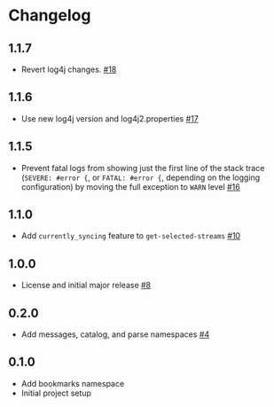 # Changelog

## 1.1.7
  * Revert log4j changes. [#18](https://github.com/singer-io/singer-clojure/pull/18)

## 1.1.6
  * Use new log4j version and log4j2.properties [#17](https://github.com/singer-io/singer-clojure/pull/17)

## 1.1.5
  * Prevent fatal logs from showing just the first line of the stack trace (`SEVERE: #error {`, or `FATAL: #error {`, depending on the logging configuration) by moving the full exception to `WARN` level [#16](https://github.com/singer-io/singer-clojure/pull/16)

## 1.1.0
  * Add `currently_syncing` feature to `get-selected-streams` [#10](https://github.com/singer-io/singer-clojure/pull/10)

## 1.0.0
  * License and initial major release [#8](https://github.com/singer-io/singer-clojure/pull/8)

## 0.2.0
  * Add messages, catalog, and parse namespaces [#4](https://github.com/singer-io/singer-clojure/pull/4)

## 0.1.0
  * Add bookmarks namespace
  * Initial project setup

